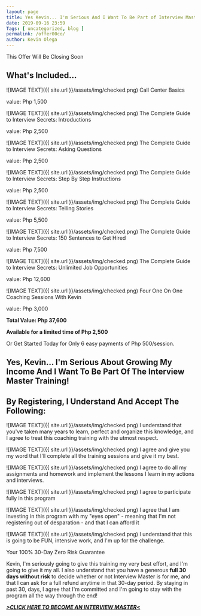 ```yaml
--- 
layout: page 
title: Yes Kevin... I'm Serious And I Want To Be Part of Interview Master
date: 2019-09-16 23:59
Tags: [ uncategorized, blog ]
permalink: /offer00co/ 
author: Kevin Olega 
--- 
```

This Offer Will Be Closing Soon

## What's Included...

![IMAGE TEXT]({{ site.url }}/assets/img/checked.png) Call Center Basics

value: Php 1,500


![IMAGE TEXT]({{ site.url }}/assets/img/checked.png) The Complete Guide to Interview Secrets: Introductions

value: Php 2,500

![IMAGE TEXT]({{ site.url }}/assets/img/checked.png) The Complete Guide to Interview Secrets: Asking Questions

value: Php 2,500

![IMAGE TEXT]({{ site.url }}/assets/img/checked.png) The Complete Guide to Interview Secrets: Step By Step Instructions

value: Php 2,500

![IMAGE TEXT]({{ site.url }}/assets/img/checked.png) The Complete Guide to Interview Secrets: Telling Stories

value: Php 5,500

![IMAGE TEXT]({{ site.url }}/assets/img/checked.png) The Complete Guide to Interview Secrets: 150 Sentences to Get Hired

value: Php 7,500

![IMAGE TEXT]({{ site.url }}/assets/img/checked.png) The Complete Guide to Interview Secrets: Unlimited Job Opportunities

value: Php 12,600

![IMAGE TEXT]({{ site.url }}/assets/img/checked.png) Four One On One Coaching Sessions With Kevin

value: Php 3,000

**Total Value: Php 37,600**

**Available for a limited time of Php 2,500**

Or Get Started Today for Only 6 easy payments of Php 500/session.


## Yes, Kevin... I'm Serious About Growing My Income And I Want To Be Part Of The Interview Master Training!

## By Registering, I Understand And Accept The Following:

![IMAGE TEXT]({{ site.url }}/assets/img/checked.png) I understand that you've taken many years to learn, perfect and organize this knowledge, and I agree to treat this coaching training with the utmost respect.

![IMAGE TEXT]({{ site.url }}/assets/img/checked.png) I agree and give you my word that I'll complete all the training sessions and give it my best.

![IMAGE TEXT]({{ site.url }}/assets/img/checked.png) I agree to do all my assignments and homework and implement the lessons I learn in my actions and interviews.

![IMAGE TEXT]({{ site.url }}/assets/img/checked.png) I agree to participate fully in this program

![IMAGE TEXT]({{ site.url }}/assets/img/checked.png) I agree that I am investing in this program with my "eyes open" - meaning that I'm not registering out of desparation - and that I can afford it

![IMAGE TEXT]({{ site.url }}/assets/img/checked.png) I understand that this is going to be FUN, intensive work, and I'm up for the challenge.

Your 100% 30-Day Zero Risk Guarantee

Kevin, I'm seriously going to give this training my very best effort, and I'm going to give it my all. I also understand that you have a generous **full 30 days without risk** to decide whether or not Interview Master is for me, and that I can ask for a full refund anytime in that 30-day period. By staying in past 30, days, I agree that I'm committed and I'm going to stay with the program all the way through the end!

_**[>CLICK HERE TO BECOME AN INTERVIEW MASTER<](https://callcentertrainingtips.com/appointment)**_